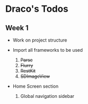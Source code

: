 Draco's Todos
==============

## Week 1
- Work on project structure
- Import all frameworks to be used
  1. <s>Parse</s>
  2. <s>Flurry</s>
  3. <s>RestKit</s>
  4. <s>SDImageView</s>
  
- Home Screen section
  1. Global navigation sidebar